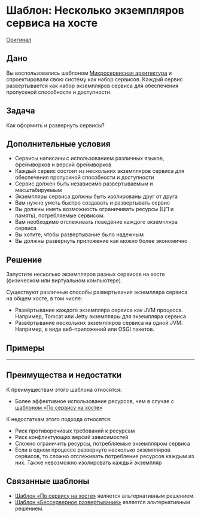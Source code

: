 # Шаблон: Несколько экземпляров сервиса на хосте

[Оригинал](https://microservices.io/patterns/deployment/multiple-services-per-host.html)

## Дано

Вы воспользовались шаблоном [Микросервисная архитектура](../Application-architecture-patterns/pattern-microservice-architecture.md) и 
спроектировали свою систему как набор сервисов. Каждый сервис развертывается 
как набор экземпляров сервиса для обеспечения пропускной способности и 
доступности.

## Задача

Как оформить и развернуть сервисы?

## Дополнительные условия

* Сервисы написаны с использованием различных языков, фреймворков и 
  версий фреймворков
* Каждый сервис состоит из нескольких экземпляров сервиса для обеспечения 
  пропускной способности и доступности
* Сервис должен быть независимо развертываемым и масштабируемым
* Экземпляры сервиса должны быть изолированы друг от друга
* Вам нужно уметь быстро создавать и развертывать сервис
* Вы должны иметь возможность ограничивать ресурсы (ЦП и память), 
  потребляемые сервисом.
* Вам необходимо отслеживать поведение каждого экземпляра сервиса
* Вы хотите, чтобы развертывание было надежным
* Вы должны развернуть приложение как можно более экономично

## Решение

Запустите несколько экземпляров разных сервисов на хосте (физическом или 
виртуальном компьютере).

Существуют различные способы развертывания экземпляра сервиса на общем 
хосте, в том числе:

* Развёртывание каждого экземпляра сервиса как JVM процесса. Например,
  Tomcat или Jetty экземпляры для экземпляра сервиса
* Развёртывание нескольких экземпляров сервиса на одной JVM. Например, в 
  виде веб-приложений или OSGI пакетов.

## Примеры

---

## Преимущества и недостатки

К преимуществам этого шаблона относятся:

* Более эффективное использование ресурсов, чем в случае с [шаблоном
«По сервису на хосте»](single-service-per-host.md)

К недостаткам этого подхода относятся:

* Риск противоречивых требований к ресурсам
* Риск конфликтующих версий зависимостей
* Сложно ограничить ресурсы, потребляемые экземпляром сервиса
* Если в одном процессе развернуто несколько экземпляров сервисов, то сложно 
  отслеживать потребление ресурсов каждым из них. Также невозможно 
  изолировать каждый экземпляр

## Связанные шаблоны

* [Шаблон «По сервису на хосте»](single-service-per-host.md) является 
  альтернативным решением.
* [Шаблон «Бессерверное развертывание»](serverless-deployment.md) является 
  альтернативным решением.